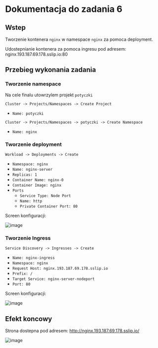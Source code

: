 # Dokumentacja do zadania 6

## Wstep

Tworzenie kontenera `nginx` w namespace `nginx` za pomoca deployment.

Udostepnianie kontenera za pomoca ingresu pod adresem: nginx.193.187.69.178.sslip.io:80

## Przebieg wykonania zadania

### Tworzenie namespace

Na cele finalu utowrzylem projekt `potyczki`

`Cluster -> Projects/Namespaces -> Create Project`

 - `Name: potyczki`

`Cluster -> Projects/Namespaces -> potyczki -> Create Namespace`

 - `Name: nginx`

### Tworzenie deployment

`Workload -> Deployments -> Create`

 - `Namespace: nginx`
 - `Name: nginx-server`
 - `Replicas: 1`
 - `Container Name: nginx-0`
 - `Container Image: nginx`
 - `Ports`
   - `Service Type: Node Port`
   - `Name: http`
   - `Private Container Port: 80`
 
 Screen konfiguracji:
 
 ![image](https://user-images.githubusercontent.com/128246734/226599564-b8839831-1c4f-4692-aec3-e3702b3418b9.png)

### Tworzenie Ingress

`Service Discovery -> Ingresses -> Create`
 - `Name: nginx-ingress`
 - `Namespace: nginx`
 - `Request Host: nginx.193.187.69.178.sslip.io`
 - `Prefix: /`
 - `Target Service: nginx-server-nodeport`
 - `Port: 80`

Screen konfiguracji:

![image](https://user-images.githubusercontent.com/128246734/226600074-c1aacb1f-f9ff-409d-9a06-37a6d5af53c1.png)

## Efekt koncowy

Strona dostepna pod adresem: http://nginx.193.187.69.178.sslip.io/

![image](https://user-images.githubusercontent.com/128246734/226600245-f0cd7b40-7f5d-43e6-9b20-a70c44ba14e9.png)

